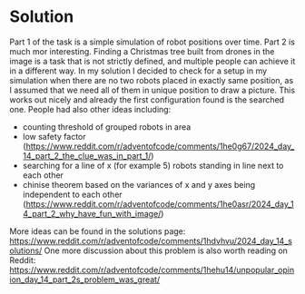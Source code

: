# Solution
Part 1 of the task is a simple simulation of robot positions over time. Part 2 is much mor interesting. Finding a 
Christmas tree built from drones in the image is a task that is not strictly defined, and multiple people can achieve it
in a different way. In my solution I decided to check for a setup in my simulation when there are no two robots placed 
in exactly same position, as I assumed that we need all of them in unique position to draw a picture. This works out 
nicely and already the first configuration found is the searched one. People had also other ideas including:
- counting threshold of grouped robots in area
- low safety factor (https://www.reddit.com/r/adventofcode/comments/1he0g67/2024_day_14_part_2_the_clue_was_in_part_1/)
- searching for a line of x (for example 5) robots standing in line next to each other
- chinise theorem based on the variances of x and y axes being independent to each other
(https://www.reddit.com/r/adventofcode/comments/1he0asr/2024_day_14_part_2_why_have_fun_with_image/)

More ideas can be found in the solutions page: https://www.reddit.com/r/adventofcode/comments/1hdvhvu/2024_day_14_solutions/
One more discussion about this problem is also worth reading on Reddit: https://www.reddit.com/r/adventofcode/comments/1hehu14/unpopular_opinion_day_14_part_2s_problem_was_great/